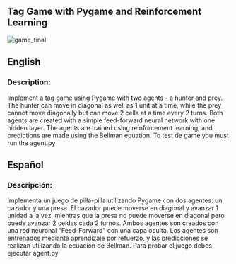 ## Tag Game with Pygame and Reinforcement Learning
![game_final](https://github.com/IvanDev-ai/AI-vs-AI---Tag-Game/assets/123570888/09818cdb-43f4-4343-b8bf-a3ec1bf26905)

## English
### Description:
Implement a tag game using Pygame with two agents - a hunter and prey. The hunter can move in diagonal as well as 1 unit at a time, while the prey cannot move diagonally but can move 2 cells at a time every 2 turns. 
Both agents are created with a simple feed-forward neural network with one hidden layer. The agents are trained using reinforcement learning, and predictions are made using the Bellman equation.
To test de game you must run the agent.py

## Español
### Descripción:
Implementa un juego de pilla-pilla utilizando Pygame con dos agentes: un cazador y una presa. El cazador puede moverse en diagonal y avanzar 1 unidad a la vez, mientras que la presa no puede moverse en diagonal 
  pero puede avanzar 2 celdas cada 2 turnos. Ambos agentes son creados con una red neuronal "Feed-Forward" con una capa oculta. Los agentes son entrenados mediante aprendizaje por refuerzo, y las 
  predicciones se realizan utilizando la ecuación de Bellman.
Para probar el juego debes ejecutar agent.py
